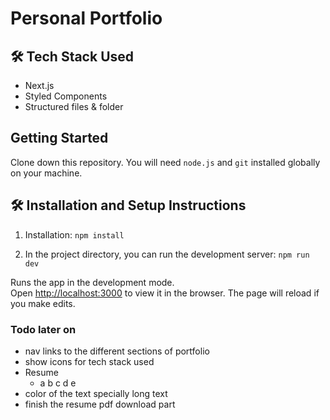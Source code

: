 # Personal Portfolio

## 🛠 Tech Stack Used

- Next.js
- Styled Components
- Structured files & folder

## Getting Started

Clone down this repository. You will need `node.js` and `git` installed globally on your machine.

## 🛠 Installation and Setup Instructions

1. Installation: `npm install`

2. In the project directory, you can run the development server: `npm run dev`

Runs the app in the development mode.\
Open [http://localhost:3000](http://localhost:3000) to view it in the browser.
The page will reload if you make edits.

### Todo later on

- nav links to the different sections of portfolio
- show icons for tech stack used
- Resume
  - a b c d e
- color of the text specially long text
- finish the resume pdf download part
